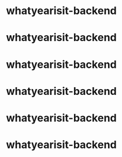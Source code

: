 # whatyearisit-backend
# whatyearisit-backend
# whatyearisit-backend
# whatyearisit-backend
# whatyearisit-backend
# whatyearisit-backend
